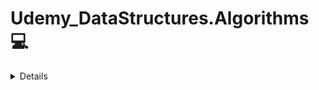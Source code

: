 # Udemy_DataStructures.Algorithms 💻

<details>

## <summary>DataStructures**❕</summary>

### 1. Big O









</details>
